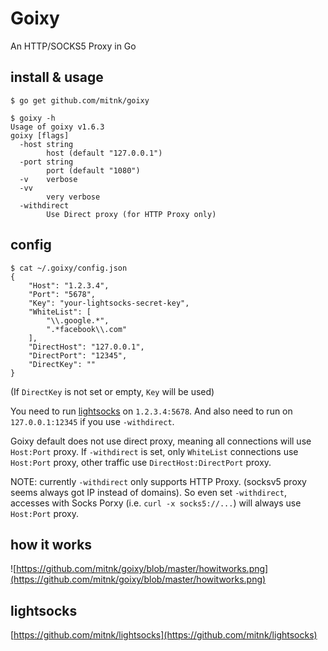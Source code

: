 # Goixy

An HTTP/SOCKS5 Proxy in Go

## install & usage

```
$ go get github.com/mitnk/goixy

$ goixy -h
Usage of goixy v1.6.3
goixy [flags]
  -host string
        host (default "127.0.0.1")
  -port string
        port (default "1080")
  -v    verbose
  -vv
        very verbose
  -withdirect
        Use Direct proxy (for HTTP Proxy only)
```

## config

```
$ cat ~/.goixy/config.json
{
    "Host": "1.2.3.4",
    "Port": "5678",
    "Key": "your-lightsocks-secret-key",
    "WhiteList": [
        "\\.google.*",
        ".*facebook\\.com"
    ],
    "DirectHost": "127.0.0.1",
    "DirectPort": "12345",
    "DirectKey": ""
}
```

(If `DirectKey` is not set or empty, `Key` will be used)

You need to run [lightsocks](https://github.com/mitnk/lightsocks) on
`1.2.3.4:5678`. And also need to run on `127.0.0.1:12345` if you use
`-withdirect`.

Goixy default does not use direct proxy, meaning all connections will
use `Host:Port` proxy. If `-withdirect` is set, only `WhiteList` connections
use `Host:Port` proxy, other traffic use `DirectHost:DirectPort` proxy.

NOTE: currently `-withdirect` only supports HTTP Proxy. (socksv5 proxy seems
always got IP instead of domains). So even set `-withdirect`, accesses with
Socks Porxy (i.e. `curl -x socks5://...`) will always use `Host:Port` proxy.

## how it works

![https://github.com/mitnk/goixy/blob/master/howitworks.png](https://github.com/mitnk/goixy/blob/master/howitworks.png)

## lightsocks

[https://github.com/mitnk/lightsocks](https://github.com/mitnk/lightsocks)
